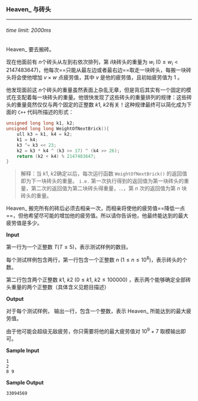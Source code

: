 
### Heaven_ 与砖头

******

###### time limit: 2000ms

Heaven_ 要去搬砖。

现在他面前有 $n​$ 个砖头从左到右依次排列，第 $i​$ 块砖头的重量为 $w_i\ (0 \leq w_i < 2147483647)​$ ，他每次==只能从最左边或者最右边==取走一块砖头，每搬一块砖头将会使他增加 $v × w​$ 点疲劳值，其中 $v​$ 是他的疲劳值，且初始疲劳值为 $1​$ 。

他发现面前这 $n​$ 个砖头的重量虽然表面上杂乱无章，但是背后其实有一个固定的模式在支配着每一块砖头的重量。他很快发现了这些砖头的重量排列的规律：这些砖头的重量竟然仅仅与两个固定的正整数 $k1,\ k2​$ 有关！这种规律最终可以简化成为下面的 `C++` 代码所描述的形式：

```c++
unsigned long long k1, k2;
unsigned long long WeightOfNextBrick(){
	ull k3 = k1, k4 = k2;
	k1 = k4;
	k3 ^= k3 << 23;
	k2 = k3 * k4 ^ (k3 >> 17) ^ (k4 >> 26);
	return (k2 + k4) % 2147483647;
}
```



> 解释：当 $k1,\ k2​$ 确定以后，每次运行函数 `WeightOfNextBrick()` 的返回值即为下一块砖头的重量。 `i.e.` 第一次执行得到的返回值为第一块砖头的重量，第二次的返回值为第二块砖头得重量，…，第 $n​$ 次的返回值为第 $n​$ 块砖头的重量。



Heaven_ 搬完所有的砖后必须去相亲一次，而相亲将使他的疲劳值==降低一点==，但他希望尽可能的增加他的疲劳值。所以请你告诉他，他最终能达到的最大疲劳值是多少。



**Input**

第一行为一个正整数 $T(T \leq 5)​$，表示测试样例的数目。

每个测试样例包含两行，第一行包含一个正整数 $n\ (1 \leq n \leq 10^8)​$ ，表示砖头的个数。

第二行包含两个正整数 $k1,\ k2\ (0 \leq k1,\ k2 \leq 100000)$ ，表示两个能够确定全部砖头重量的两个正整数（具体含义见题目描述）



**Output**

对于每个测试样例， 输出一行，包含一个整数，表示 Heaven_ 所能达到的最大疲劳值。

由于他可能会超级无敌疲劳，你只需要将他的最大疲劳值对 $10^9+7​$ 取模输出即可。



**Sample Input**

```
1
2
8 9
```



**Sample Output**

```
33094569

```





